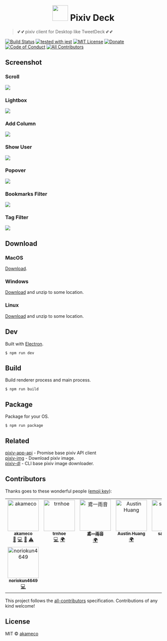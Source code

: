 <h1 align=center><img src="res/icon.png" width=50 /> Pixiv Deck</h1>

> :two_hearts: :two_hearts: pixiv client for Desktop like TweetDeck :two_hearts: :two_hearts:

[![Build Status](https://travis-ci.org/akameco/PixivDeck.svg?branch=master)](https://travis-ci.org/akameco/PixivDeck)
[![tested with jest](https://img.shields.io/badge/tested_with-jest-99424f.svg)](https://github.com/facebook/jest)
[![MIT License](https://img.shields.io/npm/l/nps.svg?style=flat-square)](./license)
[![Donate](https://img.shields.io/badge/%EF%BC%84-support-green.svg?style=flat-square)](http://amzn.asia/bO78HzR)
[![Code of Conduct](https://img.shields.io/badge/code%20of-conduct-ff69b4.svg?style=flat-square)](./CODE_OF_CONDUCT.md)
[![All Contributors](https://img.shields.io/badge/all_contributors-8-orange.svg?style=flat-square)](#contributors-)

## Screenshot

### Scroll

<img src="https://i.gyazo.com/b9b519f35505d032da8bebf55085a790.gif"/>

### Lightbox

<img src="https://i.gyazo.com/e280d761c575718eca792dd07d613593.gif"/>

### Add Column

<img src="https://i.gyazo.com/e7e0f05ed1b17b6821fa7e1587bd3c62.gif">

### Show User

<img src="https://i.gyazo.com/af0a101f26b4603289b2496c0162193f.gif"/>

### Popover

<img src="https://i.gyazo.com/bf3064f4737bef0d1add2cd659f1926f.gif">

### Bookmarks Filter

<img src="https://i.gyazo.com/9c9a84d53c0a64301d1f25431b40d77f.gif">

### Tag Filter

<img src="https://i.gyazo.com/dd4f22ed5e441e2a73b2092dce169f0b.gif">

## Download

### MacOS

[Download](https://github.com/akameco/PixivDeck/releases).

### Windows

[Download](https://github.com/akameco/PixivDeck/releases) and unzip to some location.

### Linux

[Download](https://github.com/akameco/PixivDeck/releases) and unzip to some location.

## Dev

Built with [Electron](http://electron.atom.io/).

```
$ npm run dev
```

## Build

Build renderer process and main process.

```
$ npm run build
```

## Package

Package for your OS.

```
$ npm run package
```

## Related

[pixiv-app-api](https://github.com/akameco/pixiv-app-api) - Promise base pixiv API client <br>
[pixiv-img](https://github.com/akameco/pixiv-img) - Download pixiv image. <br>
[pixiv-dl](https://github.com/akameco/pixiv-dl) - CLI base pixiv image downloader. <br>

## Contributors

Thanks goes to these wonderful people ([emoji key](https://github.com/kentcdodds/all-contributors#emoji-key)):

<!-- ALL-CONTRIBUTORS-LIST:START - Do not remove or modify this section -->
<!-- prettier-ignore-start -->
<!-- markdownlint-disable -->
<table>
  <tr>
    <td align="center"><a href="http://akameco.github.io"><img src="https://avatars2.githubusercontent.com/u/4002137?v=4" width="100px;" alt="akameco"/><br /><sub><b>akameco</b></sub></a><br /><a href="#question-akameco" title="Answering Questions">💬</a> <a href="https://github.com/akameco/PixivDeck/commits?author=akameco" title="Code">💻</a> <a href="#design-akameco" title="Design">🎨</a> <a href="https://github.com/akameco/PixivDeck/commits?author=akameco" title="Tests">⚠️</a></td>
    <td align="center"><a href="https://github.com/trnhoe"><img src="https://avatars0.githubusercontent.com/u/15041872?v=4" width="100px;" alt="trnhoe"/><br /><sub><b>trnhoe</b></sub></a><br /><a href="https://github.com/akameco/PixivDeck/commits?author=trnhoe" title="Code">💻</a> <a href="#translation-trnhoe" title="Translation">🌍</a></td>
    <td align="center"><a href="https://github.com/TobiichiAmane"><img src="https://avatars0.githubusercontent.com/u/14824064?v=4" width="100px;" alt="鳶一雨音"/><br /><sub><b>鳶一雨音</b></sub></a><br /><a href="#translation-TobiichiAmane" title="Translation">🌍</a></td>
    <td align="center"><a href="http://austinhuang.me"><img src="https://avatars1.githubusercontent.com/u/16656689?v=4" width="100px;" alt="Austin Huang"/><br /><sub><b>Austin Huang</b></sub></a><br /><a href="#translation-austinhuang0131" title="Translation">🌍</a></td>
    <td align="center"><a href="https://profile.sachin21.jp"><img src="https://avatars3.githubusercontent.com/u/3052342?v=4" width="100px;" alt="sachin21"/><br /><sub><b>sachin21</b></sub></a><br /><a href="https://github.com/akameco/PixivDeck/commits?author=sachin21" title="Code">💻</a></td>
    <td align="center"><a href="https://blog.maple3142.net/"><img src="https://avatars1.githubusercontent.com/u/9370547?v=4" width="100px;" alt="maple"/><br /><sub><b>maple</b></sub></a><br /><a href="https://github.com/akameco/PixivDeck/commits?author=maple3142" title="Code">💻</a> <a href="#translation-maple3142" title="Translation">🌍</a></td>
    <td align="center"><a href="https://natsuzora.dob.jp"><img src="https://avatars0.githubusercontent.com/u/29944979?v=4" width="100px;" alt="iqbal rifai"/><br /><sub><b>iqbal rifai</b></sub></a><br /><a href="#translation-py7hon" title="Translation">🌍</a></td>
  </tr>
  <tr>
    <td align="center"><a href="https://twitter.com/noriokun_blog"><img src="https://avatars3.githubusercontent.com/u/17977166?v=4" width="100px;" alt="noriokun4649"/><br /><sub><b>noriokun4649</b></sub></a><br /><a href="https://github.com/akameco/PixivDeck/commits?author=noriokun4649" title="Code">💻</a></td>
  </tr>
</table>

<!-- markdownlint-enable -->
<!-- prettier-ignore-end -->

<!-- ALL-CONTRIBUTORS-LIST:END -->

This project follows the [all-contributors](https://github.com/kentcdodds/all-contributors) specification. Contributions of any kind welcome!

## License

MIT © [akameco](http://akameco.github.io)
